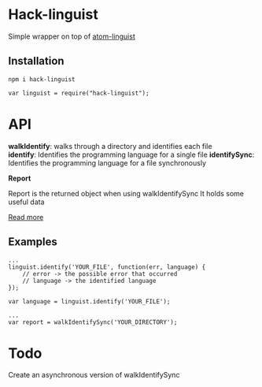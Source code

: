 # Hack-linguist

Simple wrapper on top of [atom-linguist](https://github.com/lee-dohm/atom-linguist)

## Installation  

```
npm i hack-linguist
```
```
var linguist = require("hack-linguist");
```

# API  

**walkIdentify**: walks through a directory and identifies each file  
**identify**: Identifies the programming language for a single file
**identifySync**: Identifies the programming language for a file synchronously


**Report**

Report is the returned object when using walkIdentifySync
It holds some useful data

[Read more](https://github.com/jvhoven/hack-linguist/blob/master/lib/report.js)

## Examples

```
...
linguist.identify('YOUR_FILE', function(err, language) {
	// error -> the possible error that occurred
	// language -> the identified language
});

var language = linguist.identify('YOUR_FILE');
```

```
...
var report = walkIdentifySync('YOUR_DIRECTORY');
```

# Todo

Create an asynchronous version of walkIdentifySync